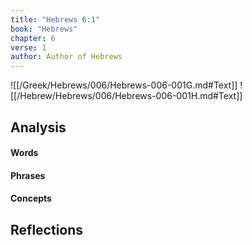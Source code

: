 ```yaml
---
title: "Hebrews 6:1"
book: "Hebrews"
chapter: 6
verse: 1
author: Author of Hebrews
---
```

![[/Greek/Hebrews/006/Hebrews-006-001G.md#Text]]
![[/Hebrew/Hebrews/006/Hebrews-006-001H.md#Text]]

## Analysis

#### Words

#### Phrases

#### Concepts

## Reflections
